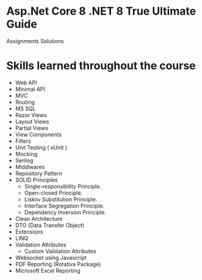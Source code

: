 # Asp.Net Core 8 .NET 8 True Ultimate Guide
Assignments Solutions

# Skills learned throughout the course
- Web API
- Minimal API
- MVC
- Routing
- MS SQL
- Razor Views
- Layout Views
- Partial Views
- View Components
- Filters
- Unit Testing ( xUnit )
- Mocking
- Serilog
- Middlwares
- Repository Pattern
- SOLID Principles
    - Single-responsibility Principle.
    - Open-closed Principle.
    - Liskov Substitution Principle.
    - Interface Segregation Principle.
    - Dependency Inversion Principle.
- Clean Architecture
- DTO (Data Transfer Object)
- Extensions
- LINQ
- Validation Attributes
    - Custom Validation Attributes
- Websocket using Javascript
- PDF Reporting (Rotativa Package)
- Microsoft Excel Reporting